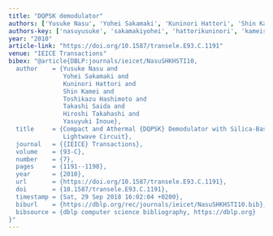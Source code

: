```yaml
---
title: "DQPSK demodulator"
authors: ['Yusuke Nasu', 'Yohei Sakamaki', 'Kuninori Hattori', 'Shin Kamei', 'Toshikazu Hashimoto', 'Takashi Saida', 'Hiroshi Takahashi', 'Yasuyuki Inoue']
authors-key: ['nasuyusuke', 'sakamakiyohei', 'hattorikuninori', 'kameishin', 'hashimototoshikazu', 'saidatakashi', 'takahashihiroshi', 'inoueyasuyuki']
year: "2010"
article-link: "https://doi.org/10.1587/transele.E93.C.1191"
venue: "IEICE Transactions"
bibex: "@article{DBLP:journals/ieicet/NasuSHKHSTI10,
  author    = {Yusuke Nasu and
               Yohei Sakamaki and
               Kuninori Hattori and
               Shin Kamei and
               Toshikazu Hashimoto and
               Takashi Saida and
               Hiroshi Takahashi and
               Yasuyuki Inoue},
  title     = {Compact and Athermal {DQPSK} Demodulator with Silica-Based Planar
               Lightwave Circuit},
  journal   = {{IEICE} Transactions},
  volume    = {93-C},
  number    = {7},
  pages     = {1191--1198},
  year      = {2010},
  url       = {https://doi.org/10.1587/transele.E93.C.1191},
  doi       = {10.1587/transele.E93.C.1191},
  timestamp = {Sat, 29 Sep 2018 16:02:04 +0200},
  biburl    = {https://dblp.org/rec/journals/ieicet/NasuSHKHSTI10.bib},
  bibsource = {dblp computer science bibliography, https://dblp.org}
}"
---
```

